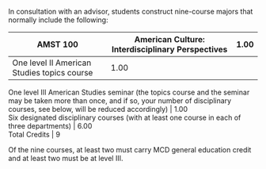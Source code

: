 In consultation with an advisor, students construct nine-course majors that
normally include the following:

AMST 100  |  American Culture: Interdisciplinary Perspectives  |  1.00  
---|---|---  
One level II American Studies topics course  |  1.00  
One level III American Studies seminar (the topics course and the seminar may
be taken more than once, and if so, your number of disciplinary courses, see
below, will be reduced accordingly)  |  1.00  
Six designated disciplinary courses (with at least one course in each of three
departments)  |  6.00  
Total Credits  |  9  
  
Of the nine courses, at least two must carry MCD general education credit and
at least two must be at level III.

